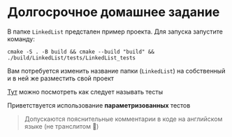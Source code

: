 # Долгосрочное домашнее задание

В папке `LinkedList` предстален пример проекта. Для запуска запустите команду:
```
cmake -S . -B build && cmake --build "build" && ./build/LinkedList/tests/LinkedList_tests
```

Вам потребуется изменить название папки (`LinkedList`) на собственный и в ней же разместить свой проект

[Тут](https://markus.oberlehner.net/blog/naming-your-unit-tests-it-should-vs-given-when-then/) можно посмотреть как следует называть тесты

Приветствуется использование **параметризованных** тестов

> Допускаются пояснительные комментарии в коде на английском языке (не транслитом 🙂)
